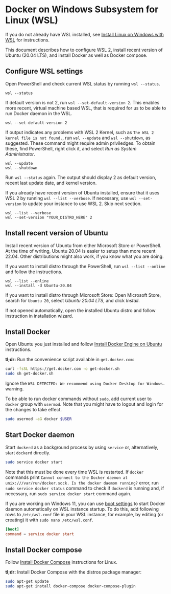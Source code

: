 # Docker on Windows Subsystem for Linux (WSL)

If you do not already have WSL installed, see [Install Linux on Windows with WSL](https://docs.microsoft.com/en-us/windows/wsl/install) for instructions.

This document describes how to configure WSL 2, install recent version of Ubuntu (20.04 LTS), and install Docker as well as Docker compose.

## Configure WSL settings

Open PowerShell and check current WSL status by running `wsl --status`.

```pwsh
wsl --status
```

If default version is not 2, run `wsl --set-default-version 2`. This enables more recent, virtual machine based WSL, that is required for us to be able to run Docker daemon in the WSL.

```pwsh
wsl --set-default-version 2
```

If output indicates any problems with WSL 2 Kernel, such as `The WSL 2 kernel file is not found.`, run `wsl --update` and `wsl --shutdown`, as suggested. These command might require admin priviledges. To obtain these, find PowerShell, right click it, and select _Run as System Administrator_.

```pwsh
wsl --update
wsl --shutdown
```

Run `wsl --status` again. The output should display 2 as default version, recent last update date, and kernel version.

If you already have recent version of Ubuntu installed, ensure that it uses WSL 2 by running `wsl --list --verbose`. If necessary, use `wsl --set-version` to update your instance to use WSL 2. Skip next section.

```pwsh
wsl --list --verbose
wsl --set-version "YOUR_DISTRO_HERE" 2
```

## Install recent version of Ubuntu

Install recent version of Ubuntu from either Microsoft Store or PowerShell. At the time of writing, Ubuntu 20.04 is easier to setup than more recent 22.04. Other distributions might also work, if you know what you are doing.

If you want to install distro through the PowerShell, run `wsl --list --online` and follow the instructions.

```pwsh
wsl --list --online
wsl --install -d Ubuntu-20.04
```

If you want to install distro through Microsoft Store: Open Microsoft Store, search for `Ubuntu 20`, select _Ubuntu 20.04 LTS_, and click _Install_.

If not opened automatically, open the installed Ubuntu distro and follow instruction in installation wizard.

## Install Docker

Open Ubuntu you just installed and follow [Install Docker Engine on Ubuntu](https://docs.docker.com/engine/install/ubuntu/) instructions.

__tl;dr:__ Run the convenience script available in `get.docker.com`:

```bash
curl -fsSL https://get.docker.com -o get-docker.sh
sudo sh get-docker.sh
```

Ignore the `WSL DETECTED: We recommend using Docker Desktop for Windows.` warning.

To be able to run docker commands without `sudo`, add current user to `docker` group with `usermod`. Note that you might have to logout and login for the changes to take effect.

```bash
sudo usermod -aG docker $USER
```

## Start Docker daemon

Start `dockerd` as a background process by using `service` or, alternatively, start `dockerd` directly.

```bash
sudo service docker start
```

Note that this must be done every time WSL is restarted. If `docker` commands print `Cannot connect to the Docker daemon at unix:///var/run/docker.sock. Is the docker daemon running?` error, run `sudo service docker status` command to check if `dockerd` is running and, if necessary, run `sudo service docker start` command again.

If you are working on Windows 11, you can use [boot settings](https://docs.microsoft.com/en-us/windows/wsl/wsl-config#boot-settings) to start Docker daemon automatically on WSL instance startup. To do this, add following rows to `/etc/wsl.conf` file in your WSL instance, for example, by editing (or creating) it with `sudo nano /etc/wsl.conf`.

```conf
[boot]
command = service docker start
```

## Install Docker compose

Follow [Install Docker Compose](https://docs.docker.com/compose/install/) instructions for Linux.

__tl;dr:__ Install Docker Compose with the distros package manager:

```bash
sudo apt-get update
sudo apt-get install docker-compose docker-compose-plugin
```
